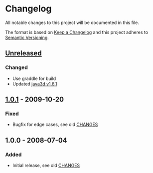 # Changelog
All notable changes to this project will be documented in this file.

The format is based on [Keep a Changelog](http://keepachangelog.com/)
and this project adheres to [Semantic Versioning](http://semver.org/).

## [Unreleased]
### Changed
- Use graddle for build
- Updated [java3d v1.6.1](https://github.com/hharrison/java3d-core/releases/tag/1.6.1)

## [1.0.1] - 2009-10-20
### Fixed
- Bugfix for edge cases, see old [CHANGES](CHANGES)

## 1.0.0 - 2008-07-04
### Added
- Initial release, see old [CHANGES](CHANGES)

[Unreleased]: https://github.com/ViceIce/sopralop/compare/v1.0.1...HEAD

[1.0.1]: https://github.com/ViceIce/unity.wcf/compare/v1.0.0...v1.0.1
